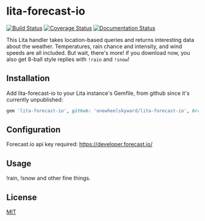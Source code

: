 # lita-forecast-io

[![Build Status](https://travis-ci.org/onewheelskyward/lita-forecast-io.png?branch=master)](https://travis-ci.org/onewheelskyward/lita-forecast-io)
[![Coverage Status](https://coveralls.io/repos/onewheelskyward/lita-forecast-io/badge.svg)](https://coveralls.io/r/onewheelskyward/lita-forecast-io)
[![Documentation Status](https://readthedocs.org/projects/lita-forecast-io/badge/?version=latest)](https://readthedocs.org/projects/lita-forecast-io/?badge=latest)

This Lita handler takes location-based queries and returns interesting data about the weather.  Temperatures, rain chance and intensity, and wind speeds are all included.  But wait, there's more!  if you download now, you also get 8-ball style replies with `!rain` and `!snow`!

## Installation

Add lita-forecast-io to your Lita instance's Gemfile, from github since it's currently unpublished:

``` ruby
gem 'lita-forecast-io', github: 'onewheelskyward/lita-forecast-io', branch: :master
```

## Configuration

Forecast.io api key required: https://developer.forecast.io/

## Usage

!rain, !snow and other fine things.

## License

[MIT](http://opensource.org/licenses/MIT)
